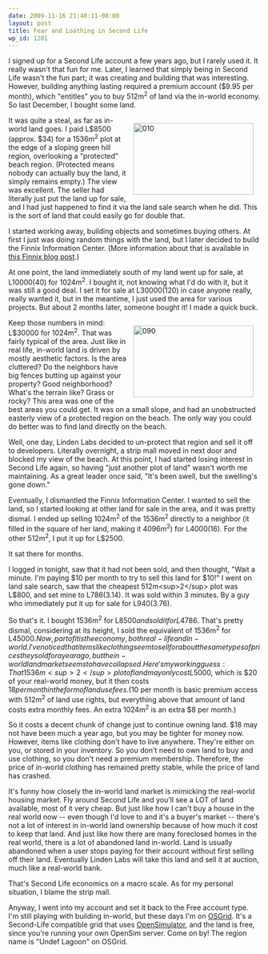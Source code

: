 ```yaml
---
date: 2009-11-16 21:40:11-08:00
layout: post
title: Fear and Loathing in Second Life
wp_id: 1201
---
```

I signed up for a Second Life account a few years ago, but I rarely used it. It really wasn't that fun for me. Later, I learned that simply being in Second Life wasn't the fun part; it was creating and building that was interesting. However, building anything lasting required a premium account ($9.95 per month), which "entitles" you to buy 512m<sup>2</sup> of land via the in-world economy. So last December, I bought some land.

[<img src="https://farm4.static.flickr.com/3512/3196215896_a1a493bf9e_m.jpg" width="240" height="143" alt="010" style="float: right; margin: 1em;" />](https://www.flickr.com/photos/fo0bar/3196215896/ "010 by Ryan Finnie, on Flickr")It was quite a steal, as far as in-world land goes. I paid L$8500 (approx. $34) for a 1536m<sup>2</sup> plot at the edge of a sloping green hill region, overlooking a "protected" beach region. (Protected means nobody can actually buy the land, it simply remains empty.) The view was excellent. The seller had literally just put the land up for sale, and I had just happened to find it via the land sale search when he did. This is the sort of land that could easily go for double that.

I started working away, building objects and sometimes buying others. At first I just was doing random things with the land, but I later decided to build the Finnix Information Center. (More information about that is available in [this Finnix blog post](https://blog.finnix.org/2009/01/13/finnix-in-second-life/).)

At one point, the land immediately south of my land went up for sale, at L$10000 ($40) for 1024m<sup>2</sup>. I bought it, not knowing what I'd do with it, but it was still a good deal. I set it for sale at L$30000 ($120) in case anyone really, really wanted it, but in the meantime, I just used the area for various projects. But about 2 months later, someone bought it! I made a quick buck.

[<img src="https://farm4.static.flickr.com/3484/3195374383_2b0680a95a_m.jpg" width="240" height="143" alt="090" style="float: right; margin: 1em;" />](https://www.flickr.com/photos/fo0bar/3195374383/ "090 by Ryan Finnie, on Flickr")Keep those numbers in mind: L$30000 for 1024m<sup>2</sup>. That was fairly typical of the area. Just like in real life, in-world land is driven by mostly aesthetic factors. Is the area cluttered? Do the neighbors have big fences butting up against your property? Good neighborhood? What's the terrain like? Grass or rocky? This area was one of the best areas you could get. It was on a small slope, and had an unobstructed easterly view of a protected region on the beach. The only way you could do better was to find land directly on the beach.

Well, one day, Linden Labs decided to un-protect that region and sell it off to developers. Literally overnight, a strip mall moved in next door and blocked my view of the beach. At this point, I had started losing interest in Second Life again, so having "just another plot of land" wasn't worth me maintaining. As a great leader once said, "It's been swell, but the swelling's gone down."

Eventually, I dismantled the Finnix Information Center. I wanted to sell the land, so I started looking at other land for sale in the area, and it was pretty dismal. I ended up selling 1024m<sup>2</sup> of the 1536m<sup>2</sup> directly to a neighbor (it filled in the square of her land, making it 4096m<sup>2</sup>) for L$4000 ($16). For the other 512m<sup>2</sup>, I put it up for L$2500.

It sat there for months.

I logged in tonight, saw that it had not been sold, and then thought, "Wait a minute. I'm paying $10 per month to try to sell this land for $10!" I went on land sale search, saw that the cheapest 512m<sup>2</sup> plot was L$800, and set mine to L$786 ($3.14). It was sold within 3 minutes. By a guy who immediately put it up for sale for L$940 ($3.76).

So that's it. I bought 1536m<sup>2</sup> for L$8500 and sold it for L$4786. That's pretty dismal, considering at its height, I sold the equivalent of 1536m<sup>2</sup> for L$45000. Now, part of it is the economy, both real-life and in-world. I've noticed that items like clothing seem to sell for about the same types of prices they sold for a year ago, but the in-world land market seems to have collapsed. Here's my working guess: That 1536m<sup>2</sup> plot of land may only cost L$5000, which is $20 of your real-world money, but it then costs $18 per month in the form of land use fees. ($10 per month is basic premium access with 512m<sup>2</sup> of land use rights, but everything above that amount of land costs extra monthly fees. An extra 1024m<sup>2</sup> is an extra $8 per month.)

So it costs a decent chunk of change just to continue owning land. $18 may not have been much a year ago, but you may be tighter for money now. However, items like clothing don't have to live anywhere. They're either on you, or stored in your inventory. So you don't need to own land to buy and use clothing, so you don't need a premium membership. Therefore, the price of in-world clothing has remained pretty stable, while the price of land has crashed.

It's funny how closely the in-world land market is mimicking the real-world housing market. Fly around Second Life and you'll see a LOT of land available, most of it very cheap. But just like how I can't buy a house in the real world now -- even though I'd love to and it's a buyer's market -- there's not a lot of interest in in-world land ownership because of how much it cost to keep that land. And just like how there are many foreclosed homes in the real world, there is a lot of abandoned land in-world. Land is usually abandoned when a user stops paying for their account without first selling off their land. Eventually Linden Labs will take this land and sell it at auction, much like a real-world bank.

That's Second Life economics on a macro scale. As for my personal situation, I blame the strip mall.

Anyway, I went into my account and set it back to the Free account type. I'm still playing with building in-world, but these days I'm on [OSGrid](http://www.osgrid.org/). It's a Second-Life compatible grid that uses [OpenSimulator](http://www.opensimulator.org/), and the land is free, since you're running your own OpenSim server. Come on by! The region name is "Undef Lagoon" on OSGrid.
